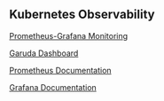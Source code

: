 ## Kubernetes Observability

[Prometheus-Grafana Monitoring](https://k21academy.com/docker-kubernetes/prometheus-grafana-monitoring/)

[Garuda Dashboard](https://medium.com/@pugupta/garuda-journey-towards-unified-operator-for-observability-platform-part-1-82b453a1111a)

[Prometheus Documentation](https://prometheus.io/docs/introduction/overview/)

[Grafana Documentation](https://grafana.com/docs/grafana/latest/)
